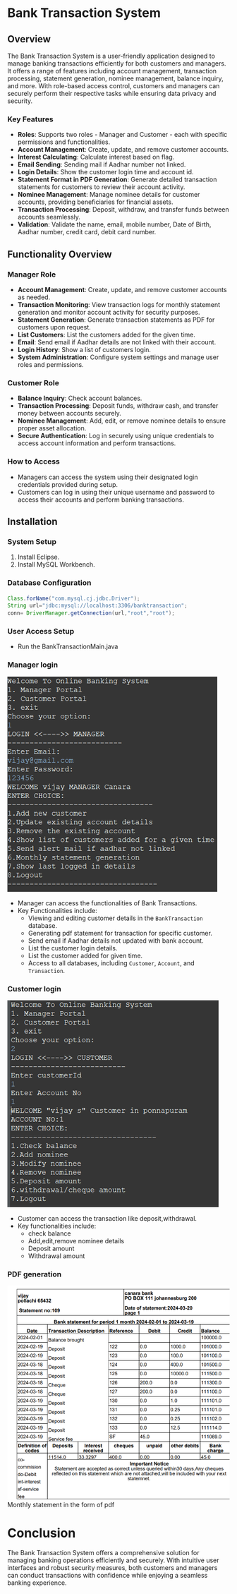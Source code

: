 # Bank Transaction System

## Overview

The Bank Transaction System is a user-friendly application designed to manage banking transactions efficiently for both customers and managers. It offers a range of features including account management, transaction processing, statement generation, nominee management, balance inquiry, and more. With role-based access control, customers and managers can securely perform their respective tasks while ensuring data privacy and security.

### Key Features

- **Roles**: Supports two roles - Manager and Customer - each with specific permissions and functionalities.
- **Account Management**: Create, update, and remove customer accounts.
- **Interest Calculating**: Calculate interest based on flag.
- **Email Sending**: Sending mail if Aadhar number not linked.
- **Login Details**: Show the customer login time and account id.
- **Statement Format in PDF Generation**: Generate detailed transaction statements for customers to review their account activity.
- **Nominee Management**: Manage nominee details for customer accounts, providing beneficiaries for financial assets.
- **Transaction Processing**: Deposit, withdraw, and transfer funds between accounts seamlessly.
- **Validation**: Validate the name, email, mobile number, Date of Birth, Aadhar number, credit card, debit card number.

## Functionality Overview

### Manager Role

- **Account Management**: Create, update, and remove customer accounts as needed.
- **Transaction Monitoring**: View transaction logs for monthly statement generation and monitor account activity for security purposes.
- **Statement Generation**: Generate transaction statements as PDF for customers upon request.
- **List Customers**: List the customers added for the given time.
- **Email**: Send email if Aadhar details are not linked with their account.
- **Login History**: Show a list of customers login.
- **System Administration**: Configure system settings and manage user roles and permissions.

### Customer Role

- **Balance Inquiry**: Check account balances.
- **Transaction Processing**: Deposit funds, withdraw cash, and transfer money between accounts securely.
- **Nominee Management**: Add, edit, or remove nominee details to ensure proper asset allocation.
- **Secure Authentication**: Log in securely using unique credentials to access account information and perform transactions.

### How to Access

- Managers can access the system using their designated login credentials provided during setup.
- Customers can log in using their unique username and password to access their accounts and perform banking transactions.

## Installation

### System Setup

1. Install Eclipse.
2. Install MySQL Workbench.

### Database Configuration
```java
Class.forName("com.mysql.cj.jdbc.Driver");
String url="jdbc:mysql://localhost:3306/banktransaction";
conn= DriverManager.getConnection(url,"root","root");
```
### User Access Setup
- Run the BankTransactionMain.java
### Manager login
![Manager login](pictures/manager.png)
- Manager can access the functionalities of Bank Transactions.
- Key Functionalities include:
  - Viewing and editing customer details in the `BankTransaction` database.
  - Generating pdf statement for transaction for specific customer.
  - Send email if Aadhar details not updated with bank account.
  - List the customer login details.
  - List the customer added for given time.
  - Access to all databases, including `Customer`, `Account`, and `Transaction`.
### Customer login
![Customer login](pictures/customer.png)
- Customer can access the transaction like deposit,withdrawal.
- Key functionalities include:
   - check balance
   - Add,edit,remove nominee details
   - Deposit amount
   - Withdrawal amount
### PDF generation
![pdf](pictures/pdf.png)
Monthly statement in the form of pdf 
# Conclusion
The Bank Transaction System offers a comprehensive solution for managing banking operations efficiently and securely. With intuitive user interfaces and robust security measures, both customers and managers can conduct transactions with confidence while enjoying a seamless banking experience.

